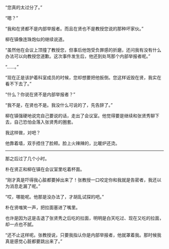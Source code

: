 “您真的太过分了。”

“嗯？”

“我和在贤都不是内部举报者。而且在贤也不是教授您说的那种坏家伙。”

柳在镇像连珠炮似的继续说道。

“虽然他在会议上顶撞了教授您，但事后他饱受负罪感的折磨，还问我有没有什么办法可以向教授您道歉。这次事件发生后，他还到处骂那个内部举报者呢。”

“……。”

“现在正是该护着科室成员的时候，您却想要把他扳倒。您这样诋毁在贤，我实在看不下去了。”

“什么？你说在贤不是内部举报者？”

“我不是，在贤也不是。我没什么可说的了，先告辞了。”

柳在镇强硬地说完自己要说的话，走出了会议室。他觉得要是继续和张贤秀聊下去，自己恐怕会落入张贤秀的圈套。

我这样做，对吧？

他靠着墙，双手捂住了脸颊。脸上火辣辣的，比暖炉还烫。

* * *

那之后过了几个小时。

朴在贤正和柳在镇在会议室里吃着杯面。

“刚才真是吓得我心脏都要掉出来了！张教授一口咬定你和我就是告密者，我还以为消息走漏了呢。”

“哎，哪能呢。他那是没办法了，才胡乱试探的吧。”

朴在贤嗤笑一声，把拉面塞进了嘴里。

也许是因为这是击退了张贤秀之后吃的拉面，明明是白天吃过、现在又吃的拉面，却一点也不腻。

“还不止这样呢。张教授说，只要我指认你是内部举报者，他就罩着我。那时候我真是感觉心脏都要跳出来了。”